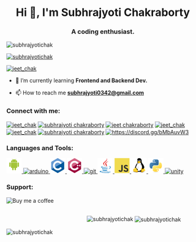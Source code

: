 <h1 align="center">Hi 👋, I'm Subhrajyoti Chakraborty</h1>
<h3 align="center">A coding enthusiast.</h3>

<p align="left"> <img src="https://komarev.com/ghpvc/?username=subhrajyotichak&label=Profile%20views&color=0e75b6&style=flat" alt="subhrajyotichak" /> </p>

<p align="left"> <a href="https://github.com/ryo-ma/github-profile-trophy"><img src="https://github-profile-trophy.vercel.app/?username=subhrajyotichak" alt="subhrajyotichak" /></a> </p>

<p align="left"> <a href="https://twitter.com/jeet_chak" target="blank"><img src="https://img.shields.io/twitter/follow/jeet_chak?logo=twitter&style=for-the-badge" alt="jeet_chak" /></a> </p>

- 🌱 I’m currently learning **Frontend and Backend Dev.**

- 📫 How to reach me **subhrajyoti0342@gmail.com**

<h3 align="left">Connect with me:</h3>
<p align="left">
<a href="https://twitter.com/jeet_chak" target="blank"><img align="center" src="https://raw.githubusercontent.com/rahuldkjain/github-profile-readme-generator/master/src/images/icons/Social/twitter.svg" alt="jeet_chak" height="30" width="40" /></a>
<a href="https://linkedin.com/in/subhrajyoti chakraborty" target="blank"><img align="center" src="https://raw.githubusercontent.com/rahuldkjain/github-profile-readme-generator/master/src/images/icons/Social/linked-in-alt.svg" alt="subhrajyoti chakraborty" height="30" width="40" /></a>
<a href="https://fb.com/jeet chakraborty" target="blank"><img align="center" src="https://raw.githubusercontent.com/rahuldkjain/github-profile-readme-generator/master/src/images/icons/Social/facebook.svg" alt="jeet chakraborty" height="30" width="40" /></a>
<a href="https://instagram.com/jeet_chak" target="blank"><img align="center" src="https://raw.githubusercontent.com/rahuldkjain/github-profile-readme-generator/master/src/images/icons/Social/instagram.svg" alt="jeet_chak" height="30" width="40" /></a>
<a href="https://www.codechef.com/users/jeet_chak" target="blank"><img align="center" src="https://cdn.jsdelivr.net/npm/simple-icons@3.1.0/icons/codechef.svg" alt="jeet_chak" height="30" width="40" /></a>
<a href="https://www.hackerrank.com/subhrajyoti chakraborty" target="blank"><img align="center" src="https://raw.githubusercontent.com/rahuldkjain/github-profile-readme-generator/master/src/images/icons/Social/hackerrank.svg" alt="subhrajyoti chakraborty" height="30" width="40" /></a>
<a href="https://discord.gg/https://discord.gg/bMbAuvW3" target="blank"><img align="center" src="https://raw.githubusercontent.com/rahuldkjain/github-profile-readme-generator/master/src/images/icons/Social/discord.svg" alt="https://discord.gg/bMbAuvW3" height="30" width="40" /></a>
</p>

<h3 align="left">Languages and Tools:</h3>
<p align="left"> <a href="https://developer.android.com" target="_blank"> <img src="https://raw.githubusercontent.com/devicons/devicon/master/icons/android/android-original-wordmark.svg" alt="android" width="40" height="40"/> </a> <a href="https://www.arduino.cc/" target="_blank"> <img src="https://cdn.worldvectorlogo.com/logos/arduino-1.svg" alt="arduino" width="40" height="40"/> </a> <a href="https://www.cprogramming.com/" target="_blank"> <img src="https://raw.githubusercontent.com/devicons/devicon/master/icons/c/c-original.svg" alt="c" width="40" height="40"/> </a> <a href="https://www.w3schools.com/cpp/" target="_blank"> <img src="https://raw.githubusercontent.com/devicons/devicon/master/icons/cplusplus/cplusplus-original.svg" alt="cplusplus" width="40" height="40"/> </a> <a href="https://git-scm.com/" target="_blank"> <img src="https://www.vectorlogo.zone/logos/git-scm/git-scm-icon.svg" alt="git" width="40" height="40"/> </a> <a href="https://www.java.com" target="_blank"> <img src="https://raw.githubusercontent.com/devicons/devicon/master/icons/java/java-original.svg" alt="java" width="40" height="40"/> </a> <a href="https://developer.mozilla.org/en-US/docs/Web/JavaScript" target="_blank"> <img src="https://raw.githubusercontent.com/devicons/devicon/master/icons/javascript/javascript-original.svg" alt="javascript" width="40" height="40"/> </a> <a href="https://www.linux.org/" target="_blank"> <img src="https://raw.githubusercontent.com/devicons/devicon/master/icons/linux/linux-original.svg" alt="linux" width="40" height="40"/> </a> <a href="https://www.python.org" target="_blank"> <img src="https://raw.githubusercontent.com/devicons/devicon/master/icons/python/python-original.svg" alt="python" width="40" height="40"/> </a> <a href="https://unity.com/" target="_blank"> <img src="https://www.vectorlogo.zone/logos/unity3d/unity3d-icon.svg" alt="unity" width="40" height="40"/> </a> </p>

<h3 align="left">Support:</h3>
<p><a href="https://www.buymeacoffee.com/Buy me a coffee"> <img align="left" src="https://cdn.buymeacoffee.com/buttons/v2/default-yellow.png" height="50" width="210" alt="Buy me a coffee" /></a></p><br><br>

<p><img align="left" src="https://github-readme-stats.vercel.app/api/top-langs?username=subhrajyotichak&show_icons=true&locale=en&layout=compact" alt="subhrajyotichak" /></p>

<p>&nbsp;<img align="center" src="https://github-readme-stats.vercel.app/api?username=subhrajyotichak&show_icons=true&locale=en" alt="subhrajyotichak" /></p>

<p><img align="center" src="https://github-readme-streak-stats.herokuapp.com/?user=subhrajyotichak&" alt="subhrajyotichak" /></p>
